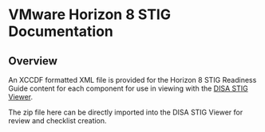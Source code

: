 # VMware Horizon 8 STIG Documentation

## Overview
An XCCDF formatted XML file is provided for the Horizon 8 STIG Readiness Guide content for each component for use in viewing with the [DISA STIG Viewer](https://public.cyber.mil/stigs/stig-viewing-tools/).  

The zip file here can be directly imported into the DISA STIG Viewer for review and checklist creation.
